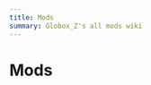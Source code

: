 ```yaml
---
title: Mods
summary: Globox_Z's all mods wiki
---
```

# Mods

<div id="icon-gallery"></div>
<script src="/wiki/javascripts/gallery.js"></script>
